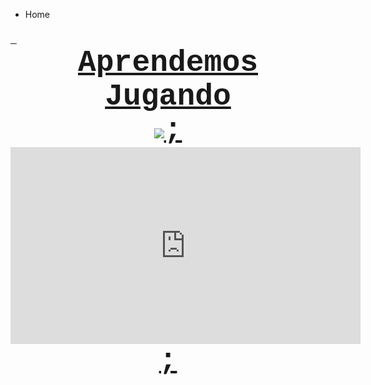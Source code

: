 
<ul class="breadcrumb">
  <li>Home</li>
</ul>
<html>
<body>
<h3><u><font face="courier new, courier, monospace">&nbsp;<font size="7"> <center>Aprendemos Jugando</center>

<body background="rainbow.jpg">


 <center> <img src="https://kinder3binamc.files.wordpress.com/2016/08/bienvenida.jpg" />;</center>

<center> <iframe width="560" height="315" src="https://www.youtube.com/watch?v=4deUxsQOGps" frameborder="0" gesture="media" allow="encrypted-media" allowfullscreen></iframe>;</center>




  
 
 
 
  

  

 
  






